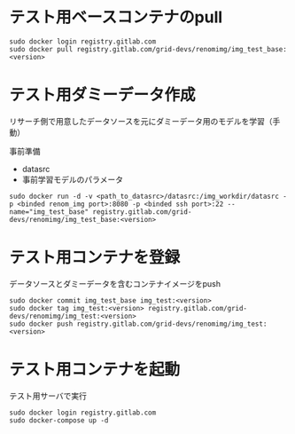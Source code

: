 # テスト用ベースコンテナのpull

```
sudo docker login registry.gitlab.com
sudo docker pull registry.gitlab.com/grid-devs/renomimg/img_test_base:<version>
```

# テスト用ダミーデータ作成
リサーチ側で用意したデータソースを元にダミーデータ用のモデルを学習（手動）

事前準備
- datasrc
- 事前学習モデルのパラメータ

```
sudo docker run -d -v <path_to_datasrc>/datasrc:/img_workdir/datasrc -p <binded renom_img port>:8080 -p <binded ssh port>:22 --name="img_test_base" registry.gitlab.com/grid-devs/renomimg/img_test_base:<version>
```

# テスト用コンテナを登録

データソースとダミーデータを含むコンテナイメージをpush

```
sudo docker commit img_test_base img_test:<version>
sudo docker tag img_test:<version> registry.gitlab.com/grid-devs/renomimg/img_test:<version>
sudo docker push registry.gitlab.com/grid-devs/renomimg/img_test:<version>
```

# テスト用コンテナを起動

テスト用サーバで実行

```
sudo docker login registry.gitlab.com
sudo docker-compose up -d
```
